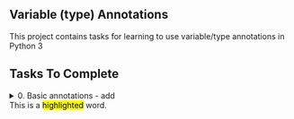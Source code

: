 ## Variable (type) Annotations
This project contains tasks for learning to use variable/type annotations in Python 3
## Tasks To Complete
<details>
  <summary>0. Basic annotations - add</summary>
  0-add.py contains a type-annotated function <mark>add</mark> that takes a float <mark>a</mark> and a float <mark>b</mark> as arguments and returns their sum as a float.
</details>
This is a <mark>highlighted</mark> word.
